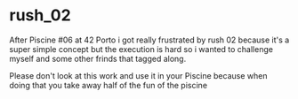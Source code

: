 # rush_02
After Piscine #06 at 42 Porto i got really frustrated by rush 02 because it's a super simple concept but the execution is hard so i wanted to challenge myself and some other frinds that tagged along.

Please don't look at this work and use it in your Piscine because when doing that you take away half of the fun of the piscine
